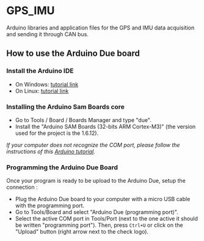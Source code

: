 # GPS_IMU
Arduino libraries and application files for the GPS and IMU data acquisition and sending it through CAN bus. 

## How to use the Arduino Due board
### Install the Arduino IDE
* On Windows: [tutorial link](https://www.arduino.cc/en/guide/windows#)
* On Linux: [tutorial link](https://www.arduino.cc/en/guide/linux#)

### Installing the Arduino Sam Boards core

* Go to Tools / Board / Boards Manager and type "due".
* Install the "Arduino SAM Boards (32-bits ARM Cortex-M3)" (the version used for the project is the 1.6.12).

*If your computer does not recognize the COM port, please follow the instructions of this [Arduino tutorial](https://www.arduino.cc/en/Guide/ArduinoDue).*

### Programming the Arduino Due Board
Once your program is ready to be upload to the Arduino Due, setup the connection :
* Plug the Arduino Due board to your computer with a micro USB cable with the programming port.
* Go to Tools/Board and select "Arduino Due (programming port)".
* Select the active COM port in Tools/Port (next to the one active it should be written "programming port").
Then, press ```Ctrl+U``` or click on the "Upload" button (right arrow next to the check logo).
